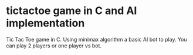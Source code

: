 # tictactoe game in C and AI implementation

Tic Tac Toe game in C. 
Using minimax algorithm a basic AI bot to play.
You can play 2 players or one player vs bot.
